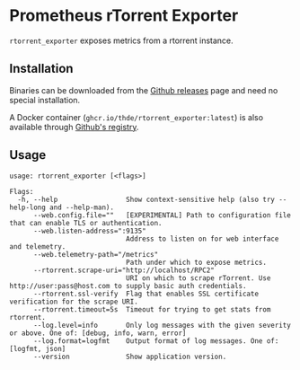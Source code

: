 # Prometheus rTorrent Exporter

`rtorrent_exporter` exposes metrics from a rtorrent instance.

## Installation

Binaries can be downloaded from the [Github releases](https://github.com/thde/rtorrent_exporter/releases) page and need no
special installation.

A Docker container (`ghcr.io/thde/rtorrent_exporter:latest`) is also available through [Github's registry](https://github.com/thde/rtorrent_exporter/pkgs/container/rtorrent_exporter).

## Usage

```
usage: rtorrent_exporter [<flags>]

Flags:
  -h, --help                 Show context-sensitive help (also try --help-long and --help-man).
      --web.config.file=""   [EXPERIMENTAL] Path to configuration file that can enable TLS or authentication.
      --web.listen-address=":9135"
                             Address to listen on for web interface and telemetry.
      --web.telemetry-path="/metrics"
                             Path under which to expose metrics.
      --rtorrent.scrape-uri="http://localhost/RPC2"
                             URI on which to scrape rTorrent. Use http://user:pass@host.com to supply basic auth credentials.
      --rtorrent.ssl-verify  Flag that enables SSL certificate verification for the scrape URI.
      --rtorrent.timeout=5s  Timeout for trying to get stats from rtorrent.
      --log.level=info       Only log messages with the given severity or above. One of: [debug, info, warn, error]
      --log.format=logfmt    Output format of log messages. One of: [logfmt, json]
      --version              Show application version.
```
